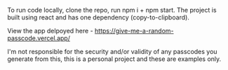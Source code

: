 To run code locally, clone the repo, run npm i + npm start. The project is built using react and has one dependency (copy-to-clipboard).

View the app delpoyed here - https://give-me-a-random-passcode.vercel.app/

I'm not responsible for the security and/or validity of any passcodes you generate from this, this is a personal project and these are examples only.

